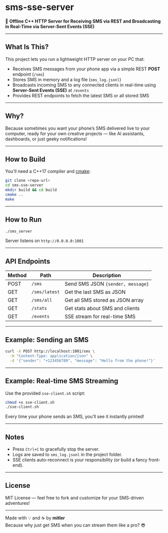 # sms-sse-server

📡 **Offline C++ HTTP Server for Receiving SMS via REST and Broadcasting in Real-Time via Server-Sent Events (SSE)**

---

## What Is This?

This project lets you run a lightweight HTTP server on your PC that:

- Receives SMS messages from your phone app via a simple REST **POST** endpoint (`/sms`)
- Stores SMS in memory and a log file (`sms_log.jsonl`)
- Broadcasts incoming SMS to any connected clients in real-time using **Server-Sent Events (SSE)** at `/events`
- Provides REST endpoints to fetch the latest SMS or all stored SMS

---

## Why?

Because sometimes you want your phone’s SMS delivered live to your computer, ready for your own creative projects — like AI assistants, dashboards, or just geeky notifications!

---

## How to Build

You'll need a C++17 compiler and [cmake](https://cmake.org/):

```bash
git clone <repo-url>
cd sms-sse-server
mkdir build && cd build
cmake ..
make
```

---

## How to Run

```bash
./sms_server
```

Server listens on `http://0.0.0.0:1001`

---

## API Endpoints

| Method | Path          | Description                     |
|--------|---------------|--------------------------------|
| POST   | `/sms`        | Send SMS JSON `{sender, message}` |
| GET    | `/sms/latest` | Get the last SMS as JSON       |
| GET    | `/sms/all`    | Get all SMS stored as JSON array |
| GET    | `/stats`      | Get stats about SMS and clients |
| GET    | `/events`     | SSE stream for real-time SMS   |

---

## Example: Sending an SMS

```bash
curl -X POST http://localhost:1001/sms \
  -H "Content-Type: application/json" \
  -d '{"sender": "+123456789", "message": "Hello from the phone!"}'
```

---

## Example: Real-time SMS Streaming

Use the provided `sse-client.sh` script:

```bash
chmod +x sse-client.sh
./sse-client.sh
```

Every time your phone sends an SMS, you’ll see it instantly printed!

---

## Notes

- Press `Ctrl+C` to gracefully stop the server.
- Logs are saved to `sms_log.jsonl` in the project folder.
- SSE clients auto-reconnect is your responsibility (or build a fancy front-end).

---

## License

MIT License — feel free to fork and customize for your SMS-driven adventures!

---

Made with 💡 and ☕ by **mitler**  
Because why just get SMS when you can stream them like a pro? 😎
